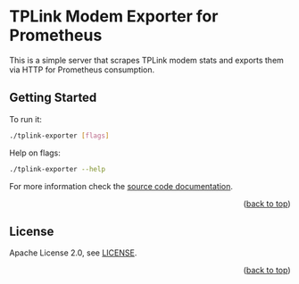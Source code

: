 <a name="readme-top"></a>

<!-- PROJECT TITLE -->
# TPLink Modem Exporter for Prometheus

This is a simple server that scrapes TPLink modem stats and exports them via
HTTP for Prometheus consumption.

<!-- GETTING STARTED -->
## Getting Started

To run it:

```bash
./tplink-exporter [flags]
```

Help on flags:

```bash
./tplink-exporter --help
```

For more information check the [source code documentation][gdocs].

[gdocs]: http://godoc.org/github.com/bharrisau/tplink-exporter

<p align="right">(<a href="#readme-top">back to top</a>)</p>

<!-- LICENSE -->
## License

Apache License 2.0, see [LICENSE](https://github.com/bharrisau/tplink-exporter/blob/main/LICENSE).

<p align="right">(<a href="#readme-top">back to top</a>)</p>


<!-- MARKDOWN LINKS & IMAGES -->
<!-- https://www.markdownguide.org/basic-syntax/#reference-style-links -->